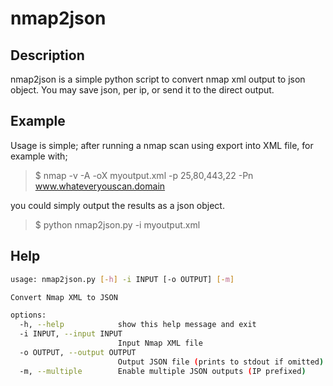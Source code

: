 # nmap2json

## Description 
nmap2json is a simple python script to convert nmap xml output to json object.
You may save json, per ip, or send it to the direct output.

## Example

Usage is simple; after running a nmap scan using export into XML file, for example with;

>$ nmap -v -A -oX myoutput.xml -p 25,80,443,22 -Pn www.whateveryouscan.domain

you could simply output the results as a json object.

>$ python nmap2json.py -i myoutput.xml

## Help


```bash
usage: nmap2json.py [-h] -i INPUT [-o OUTPUT] [-m]

Convert Nmap XML to JSON

options:
  -h, --help            show this help message and exit
  -i INPUT, --input INPUT
                        Input Nmap XML file
  -o OUTPUT, --output OUTPUT
                        Output JSON file (prints to stdout if omitted)
  -m, --multiple        Enable multiple JSON outputs (IP prefixed)

```